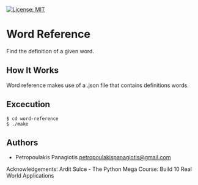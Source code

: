 [![License: MIT](https://img.shields.io/badge/License-MIT-yellow.svg)](https://opensource.org/licenses/MIT)
# Word Reference 
Find the definition of a given word.

## How It Works
Word reference makes use of a .json file that contains definitions words. 

## Excecution
```
$ cd word-reference
$ ./make
```

## Authors
* Petropoulakis Panagiotis petropoulakispanagiotis@gmail.com <br />

Acknowledgements: Ardit Sulce - The Python Mega Course: Build 10 Real World Applications
